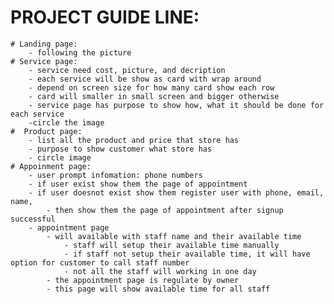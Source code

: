 # PROJECT GUIDE LINE:
    # Landing page:
        - following the picture
    # Service page:
        - service need cost, picture, and decription
        - each service will be show as card with wrap around
        - depend on screen size for how many card show each row
        - card will smaller in small screen and bigger otherwise
        - service page has purpose to show how, what it should be done for each service
        -circle the image
    #  Product page:
        - list all the product and price that store has 
        - purpose to show customer what store has
        - circle image
    # Appoinment page:
        - user prompt infomation: phone numbers 
        - if user exist show them the page of appointment
        - if user doesnot exist show them register user with phone, email, name, 
            - then show them the page of appointment after signup successful
        - appointment page
            - will available with staff name and their available time
                - staff will setup their available time manually 
                - if staff not setup their available time, it will have option for customer to call staff number
                - not all the staff will working in one day
            - the appointment page is regulate by owner
            - this page will show available time for all staff
        


